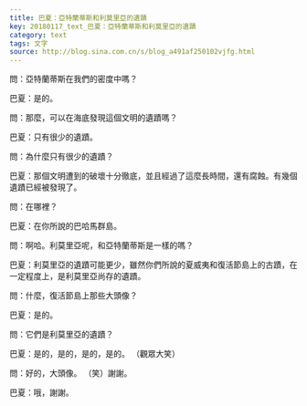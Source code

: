 ```yaml
---
title: 巴夏：亞特蘭蒂斯和利莫里亞的遺蹟
key: 20180117_text_巴夏：亞特蘭蒂斯和利莫里亞的遺蹟
category: text
tags: 文字
source: http://blog.sina.com.cn/s/blog_a491af250102vjfg.html
---
```


問：亞特蘭蒂斯在我們的密度中嗎？

巴夏：是的。

問：那麼，可以在海底發現這個文明的遺蹟嗎？

巴夏：只有很少的遺蹟。

問：為什麼只有很少的遺蹟？

巴夏：那個文明遭到的破壞十分徹底，並且經過了這麼長時間，還有腐蝕。有幾個遺蹟已經被發現了。

問：在哪裡？

巴夏：在你所說的巴哈馬群島。

問：啊哈。利莫里亞呢，和亞特蘭蒂斯是一樣的嗎？

巴夏：利莫里亞的遺蹟可能更少，雖然你們所說的夏威夷和復活節島上的古蹟，在一定程度上，是利莫里亞尚存的遺蹟。

問：什麼，復活節島上那些大頭像？

巴夏：是的。

問：它們是利莫里亞的遺蹟？

巴夏：是的，是的，是的，是的。 （觀眾大笑）

問：好的，大頭像。 （笑）謝謝。

巴夏：哦，謝謝。
